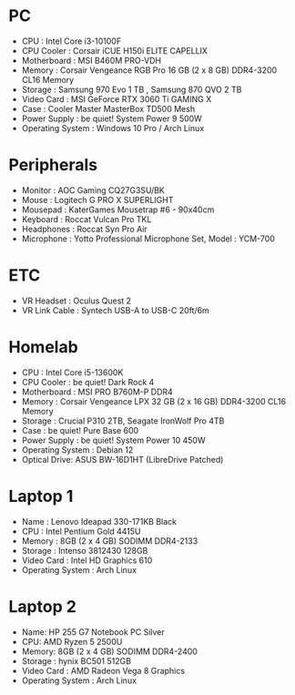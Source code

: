 # PC

- CPU : Intel Core i3-10100F
- CPU Cooler : Corsair iCUE H150i ELITE CAPELLIX
- Motherboard : MSI B460M PRO-VDH
- Memory : Corsair Vengeance RGB Pro 16 GB (2 x 8 GB) DDR4-3200 CL16 Memory
- Storage : Samsung 970 Evo 1 TB , Samsung 870 QVO 2 TB
- Video Card : MSI GeForce RTX 3060 Ti GAMING X
- Case : Cooler Master MasterBox TD500 Mesh
- Power Supply : be quiet! System Power 9 500W
- Operating System : Windows 10 Pro / Arch Linux

# Peripherals

- Monitor : AOC Gaming CQ27G3SU/BK
- Mouse : Logitech G PRO X SUPERLIGHT
- Mousepad : KaterGames Mousetrap #6 - 90x40cm
- Keyboard : Roccat Vulcan Pro TKL
- Headphones : Roccat Syn Pro Air
- Microphone : Yotto Professional Microphone Set, Model : YCM-700

# ETC

- VR Headset : Oculus Quest 2
- VR Link Cable : Syntech USB-A to USB-C 20ft/6m

# Homelab

- CPU : Intel Core i5-13600K
- CPU Cooler : be quiet! Dark Rock 4
- Motherboard : MSI PRO B760M-P DDR4
- Memory : Corsair Vengeance LPX 32 GB (2 x 16 GB) DDR4-3200 CL16 Memory
- Storage : Crucial P310 2TB, Seagate IronWolf Pro 4TB
- Case : be quiet! Pure Base 600
- Power Supply : be quiet! System Power 10 450W
- Operating System : Debian 12
- Optical Drive: ASUS BW-16D1HT (LibreDrive Patched)

# Laptop 1

- Name : Lenovo Ideapad 330-171KB Black
- CPU : Intel Pentium Gold 4415U
- Memory : 8GB (2 x 4 GB) SODIMM DDR4-2133
- Storage : Intenso 3812430 128GB
- Video Card : Intel HD Graphics 610
- Operating System : Arch Linux

# Laptop 2

- Name: HP 255 G7 Notebook PC Silver
- CPU: AMD Ryzen 5 2500U
- Memory: 8GB (2 x 4 GB) SODIMM DDR4-2400
- Storage : hynix BC501 512GB
- Video Card : AMD Radeon Vega 8 Graphics
- Operating System : Arch Linux
